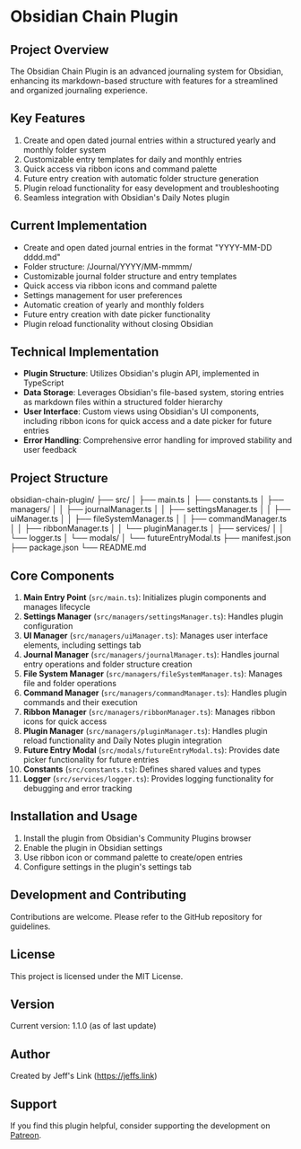 # Obsidian Chain Plugin

## Project Overview

The Obsidian Chain Plugin is an advanced journaling system for Obsidian, enhancing its markdown-based structure with features for a streamlined and organized journaling experience.

## Key Features

1. Create and open dated journal entries within a structured yearly and monthly folder system
2. Customizable entry templates for daily and monthly entries
3. Quick access via ribbon icons and command palette
4. Future entry creation with automatic folder structure generation
5. Plugin reload functionality for easy development and troubleshooting
6. Seamless integration with Obsidian's Daily Notes plugin

## Current Implementation

-   Create and open dated journal entries in the format "YYYY-MM-DD dddd.md"
-   Folder structure: /Journal/YYYY/MM-mmmm/
-   Customizable journal folder structure and entry templates
-   Quick access via ribbon icons and command palette
-   Settings management for user preferences
-   Automatic creation of yearly and monthly folders
-   Future entry creation with date picker functionality
-   Plugin reload functionality without closing Obsidian

## Technical Implementation

-   **Plugin Structure**: Utilizes Obsidian's plugin API, implemented in TypeScript
-   **Data Storage**: Leverages Obsidian's file-based system, storing entries as markdown files within a structured folder hierarchy
-   **User Interface**: Custom views using Obsidian's UI components, including ribbon icons for quick access and a date picker for future entries
-   **Error Handling**: Comprehensive error handling for improved stability and user feedback

## Project Structure

obsidian-chain-plugin/
├── src/
│ ├── main.ts
│ ├── constants.ts
│ ├── managers/
│ │ ├── journalManager.ts
│ │ ├── settingsManager.ts
│ │ ├── uiManager.ts
│ │ ├── fileSystemManager.ts
│ │ ├── commandManager.ts
│ │ ├── ribbonManager.ts
│ │ └── pluginManager.ts
│ ├── services/
│ │ └── logger.ts
│ └── modals/
│ └── futureEntryModal.ts
├── manifest.json
├── package.json
└── README.md

## Core Components

1. **Main Entry Point** (`src/main.ts`): Initializes plugin components and manages lifecycle
2. **Settings Manager** (`src/managers/settingsManager.ts`): Handles plugin configuration
3. **UI Manager** (`src/managers/uiManager.ts`): Manages user interface elements, including settings tab
4. **Journal Manager** (`src/managers/journalManager.ts`): Handles journal entry operations and folder structure creation
5. **File System Manager** (`src/managers/fileSystemManager.ts`): Manages file and folder operations
6. **Command Manager** (`src/managers/commandManager.ts`): Handles plugin commands and their execution
7. **Ribbon Manager** (`src/managers/ribbonManager.ts`): Manages ribbon icons for quick access
8. **Plugin Manager** (`src/managers/pluginManager.ts`): Handles plugin reload functionality and Daily Notes plugin integration
9. **Future Entry Modal** (`src/modals/futureEntryModal.ts`): Provides date picker functionality for future entries
10. **Constants** (`src/constants.ts`): Defines shared values and types
11. **Logger** (`src/services/logger.ts`): Provides logging functionality for debugging and error tracking

## Installation and Usage

1. Install the plugin from Obsidian's Community Plugins browser
2. Enable the plugin in Obsidian settings
3. Use ribbon icon or command palette to create/open entries
4. Configure settings in the plugin's settings tab

## Development and Contributing

Contributions are welcome. Please refer to the GitHub repository for guidelines.

## License

This project is licensed under the MIT License.

## Version

Current version: 1.1.0 (as of last update)

## Author

Created by Jeff's Link (https://jeffs.link)

## Support

If you find this plugin helpful, consider supporting the development on [Patreon](https://www.patreon.com/jeffslink).
